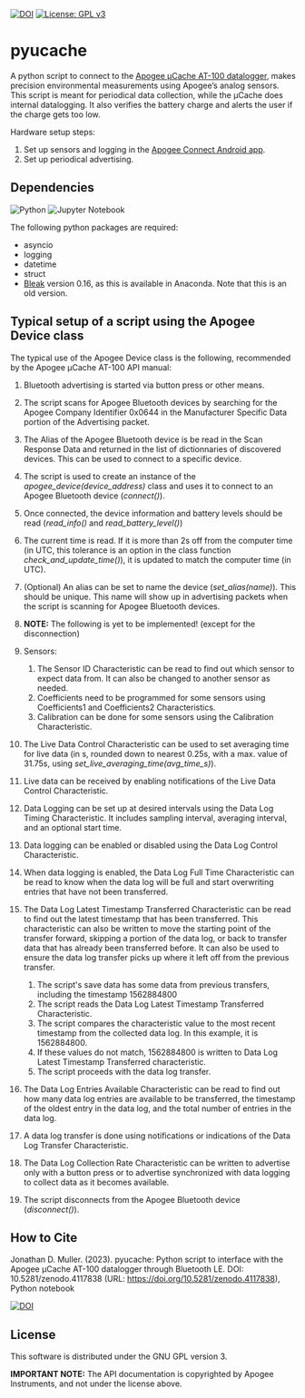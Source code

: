 [![DOI](https://zenodo.org/badge/DOI/10.5281/zenodo.4117838.svg)](https://doi.org/10.5281/zenodo.4117838)
[![License: GPL v3](https://img.shields.io/badge/License-GPLv3-blue.svg)](https://www.gnu.org/licenses/gpl-3.0)

# pyucache

A python script to connect to the [Apogee μCache AT-100 datalogger](https://www.apogeeinstruments.com/microcache-bluetooth-micro-logger/), makes precision environmental measurements using Apogee’s analog sensors. This script is meant for periodical data collection, while the μCache does internal datalogging. It also verifies the battery charge and alerts the user if the charge gets too low.

Hardware setup steps:
1. Set up sensors and logging in the [Apogee Connect Android app](https://play.google.com/store/apps/details?id=com.apogeeinstruments.apogeeconnect).
2. Set up periodical advertising.

## Dependencies

![Python](https://img.shields.io/badge/python-3670A0?style=for-the-badge&logo=python&logoColor=ffdd54)
![Jupyter Notebook](https://img.shields.io/badge/jupyter-%23FA0F00.svg?style=for-the-badge&logo=jupyter&logoColor=white)
<!--![Pandas](https://img.shields.io/badge/pandas-%23150458.svg?style=for-the-badge&logo=pandas&logoColor=white)
![NumPy](https://img.shields.io/badge/numpy-%23013243.svg?style=for-the-badge&logo=numpy&logoColor=white)-->

The following python packages are required:

<!--  - Pandas-->
<!--  - Numpy-->
  - asyncio
  - logging
  - datetime
  - struct
  - [Bleak](https://github.com/hbldh/bleak) version 0.16, as this is available in Anaconda. Note that this is an old version.


## Typical setup of a script using the Apogee Device class

The typical use of the Apogee Device class is the following, recommended by the Apogee μCache AT-100 API manual:

1. Bluetooth advertising is started via button press or other means.
2. The script scans for Apogee Bluetooth devices by searching for the Apogee Company Identifier 0x0644 in the Manufacturer Specific Data portion of the Advertising packet.
3. The Alias of the Apogee Bluetooth device is be read in the Scan Response Data and returned in the list of dictionnaries of discovered devices. This can be used to connect to a specific device.
4. The script is used to create an instance of the *apogee_device(device_address)* class and uses it to connect to an Apogee Bluetooth device (*connect()*).
5. Once connected, the device information and battery levels should be read (*read_info()* and *read_battery_level()*)
6. The current time is read. If it is more than 2s off from the computer time (in UTC, this tolerance is an option in the class function *check_and_update_time()*), it is updated to match the computer time (in UTC).
7. (Optional) An alias can be set to name the device (*set_alias(name)*). This should be unique. This name will show up in advertising packets when the script is scanning for Apogee Bluetooth devices.

8. **NOTE:** The following is yet to be implemented! (except for the disconnection)
8. Sensors:
    1. The Sensor ID Characteristic can be read to find out which sensor to expect data from. It can also be changed to another sensor as needed.
    2. Coefficients need to be programmed for some sensors using Coefficients1 and Coefficients2 Characteristics.
    3. Calibration can be done for some sensors using the Calibration Characteristic.
10. The Live Data Control Characteristic can be used to set averaging time for live data (in s, rounded down to nearest 0.25s, with a max. value of 31.75s, using *set_live_averaging_time(avg_time_s)*).
11. Live data can be received by enabling notifications of the Live Data Control Characteristic.
12. Data Logging can be set up at desired intervals using the Data Log Timing Characteristic. It includes sampling interval, averaging interval, and an optional start time.
13. Data logging can be enabled or disabled using the Data Log Control Characteristic.
14. When data logging is enabled, the Data Log Full Time Characteristic can be read to know when the data log will be full and start overwriting entries that have not been transferred.
15. The Data Log Latest Timestamp Transferred Characteristic can be read to find out the latest timestamp that has been transferred. This characteristic can also be written to move the starting point of the transfer forward, skipping a portion of the data log, or back to transfer data that has already been transferred before. It can also be used to ensure the data log transfer picks up where it left off from the previous transfer.
    1. The script's save data has some data from previous transfers, including the timestamp 1562884800
    2. The script reads the Data Log Latest Timestamp Transferred Characteristic.
    3. The script compares the characteristic value to the most recent timestamp from the collected data log. In this example, it is 1562884800.
    4. If these values do not match, 1562884800 is written to Data Log Latest Timestamp Transferred characteristic.
    5. The script proceeds with the data log transfer.
16. The Data Log Entries Available Characteristic can be read to find out how many data log entries are available to be transferred, the timestamp of the oldest entry in the data log, and the total number of entries in the data log.
17. A data log transfer is done using notifications or indications of the Data Log Transfer Characteristic.
18. The Data Log Collection Rate Characteristic can be written to advertise only with a button press or to advertise synchronized with data logging to collect data as it becomes available.
20. The script disconnects from the Apogee Bluetooth device (*disconnect()*).

## How to Cite

Jonathan D. Muller. (2023). pyucache: Python script to interface with the Apogee μCache AT-100 datalogger through Bluetooth LE. DOI: 10.5281/zenodo.4117838  (URL:
<https://doi.org/10.5281/zenodo.4117838>), Python notebook

[![DOI](https://zenodo.org/badge/DOI/10.5281/zenodo.4117838.svg)](https://doi.org/10.5281/zenodo.4117838)

## License

This software is distributed under the GNU GPL version 3.

**IMPORTANT NOTE:** The API documentation is copyrighted by Apogee Instruments, and not under the license above.

